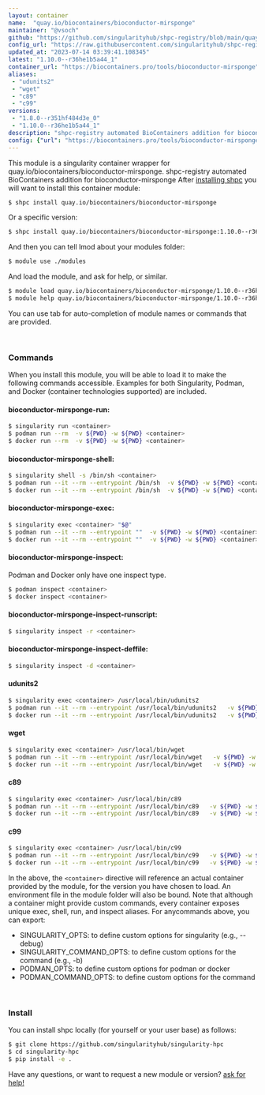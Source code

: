 ```yaml
---
layout: container
name:  "quay.io/biocontainers/bioconductor-mirsponge"
maintainer: "@vsoch"
github: "https://github.com/singularityhub/shpc-registry/blob/main/quay.io/biocontainers/bioconductor-mirsponge/container.yaml"
config_url: "https://raw.githubusercontent.com/singularityhub/shpc-registry/main/quay.io/biocontainers/bioconductor-mirsponge/container.yaml"
updated_at: "2023-07-14 03:39:41.108345"
latest: "1.10.0--r36he1b5a44_1"
container_url: "https://biocontainers.pro/tools/bioconductor-mirsponge"
aliases:
 - "udunits2"
 - "wget"
 - "c89"
 - "c99"
versions:
 - "1.8.0--r351hf484d3e_0"
 - "1.10.0--r36he1b5a44_1"
description: "shpc-registry automated BioContainers addition for bioconductor-mirsponge"
config: {"url": "https://biocontainers.pro/tools/bioconductor-mirsponge", "maintainer": "@vsoch", "description": "shpc-registry automated BioContainers addition for bioconductor-mirsponge", "latest": {"1.10.0--r36he1b5a44_1": "sha256:86ad53c2d4d81eb541ec3ddae682d271929f24cca59156ac6993ddf837b2ad99"}, "tags": {"1.8.0--r351hf484d3e_0": "sha256:55b0612f8165d9829a6031fe013ba5751c29e0fc240fd351a3244338ec371960", "1.10.0--r36he1b5a44_1": "sha256:86ad53c2d4d81eb541ec3ddae682d271929f24cca59156ac6993ddf837b2ad99"}, "docker": "quay.io/biocontainers/bioconductor-mirsponge", "aliases": {"udunits2": "/usr/local/bin/udunits2", "wget": "/usr/local/bin/wget", "c89": "/usr/local/bin/c89", "c99": "/usr/local/bin/c99"}}
---
```


This module is a singularity container wrapper for quay.io/biocontainers/bioconductor-mirsponge.
shpc-registry automated BioContainers addition for bioconductor-mirsponge
After [installing shpc](#install) you will want to install this container module:


```bash
$ shpc install quay.io/biocontainers/bioconductor-mirsponge
```

Or a specific version:

```bash
$ shpc install quay.io/biocontainers/bioconductor-mirsponge:1.10.0--r36he1b5a44_1
```

And then you can tell lmod about your modules folder:

```bash
$ module use ./modules
```

And load the module, and ask for help, or similar.

```bash
$ module load quay.io/biocontainers/bioconductor-mirsponge/1.10.0--r36he1b5a44_1
$ module help quay.io/biocontainers/bioconductor-mirsponge/1.10.0--r36he1b5a44_1
```

You can use tab for auto-completion of module names or commands that are provided.

<br>

### Commands

When you install this module, you will be able to load it to make the following commands accessible.
Examples for both Singularity, Podman, and Docker (container technologies supported) are included.

#### bioconductor-mirsponge-run:

```bash
$ singularity run <container>
$ podman run --rm  -v ${PWD} -w ${PWD} <container>
$ docker run --rm  -v ${PWD} -w ${PWD} <container>
```

#### bioconductor-mirsponge-shell:

```bash
$ singularity shell -s /bin/sh <container>
$ podman run --it --rm --entrypoint /bin/sh  -v ${PWD} -w ${PWD} <container>
$ docker run --it --rm --entrypoint /bin/sh  -v ${PWD} -w ${PWD} <container>
```

#### bioconductor-mirsponge-exec:

```bash
$ singularity exec <container> "$@"
$ podman run --it --rm --entrypoint ""  -v ${PWD} -w ${PWD} <container> "$@"
$ docker run --it --rm --entrypoint ""  -v ${PWD} -w ${PWD} <container> "$@"
```

#### bioconductor-mirsponge-inspect:

Podman and Docker only have one inspect type.

```bash
$ podman inspect <container>
$ docker inspect <container>
```

#### bioconductor-mirsponge-inspect-runscript:

```bash
$ singularity inspect -r <container>
```

#### bioconductor-mirsponge-inspect-deffile:

```bash
$ singularity inspect -d <container>
```


#### udunits2

```bash
$ singularity exec <container> /usr/local/bin/udunits2
$ podman run --it --rm --entrypoint /usr/local/bin/udunits2   -v ${PWD} -w ${PWD} <container> -c " $@"
$ docker run --it --rm --entrypoint /usr/local/bin/udunits2   -v ${PWD} -w ${PWD} <container> -c " $@"
```


#### wget

```bash
$ singularity exec <container> /usr/local/bin/wget
$ podman run --it --rm --entrypoint /usr/local/bin/wget   -v ${PWD} -w ${PWD} <container> -c " $@"
$ docker run --it --rm --entrypoint /usr/local/bin/wget   -v ${PWD} -w ${PWD} <container> -c " $@"
```


#### c89

```bash
$ singularity exec <container> /usr/local/bin/c89
$ podman run --it --rm --entrypoint /usr/local/bin/c89   -v ${PWD} -w ${PWD} <container> -c " $@"
$ docker run --it --rm --entrypoint /usr/local/bin/c89   -v ${PWD} -w ${PWD} <container> -c " $@"
```


#### c99

```bash
$ singularity exec <container> /usr/local/bin/c99
$ podman run --it --rm --entrypoint /usr/local/bin/c99   -v ${PWD} -w ${PWD} <container> -c " $@"
$ docker run --it --rm --entrypoint /usr/local/bin/c99   -v ${PWD} -w ${PWD} <container> -c " $@"
```



In the above, the `<container>` directive will reference an actual container provided
by the module, for the version you have chosen to load. An environment file in the
module folder will also be bound. Note that although a container
might provide custom commands, every container exposes unique exec, shell, run, and
inspect aliases. For anycommands above, you can export:

 - SINGULARITY_OPTS: to define custom options for singularity (e.g., --debug)
 - SINGULARITY_COMMAND_OPTS: to define custom options for the command (e.g., -b)
 - PODMAN_OPTS: to define custom options for podman or docker
 - PODMAN_COMMAND_OPTS: to define custom options for the command

<br>

### Install

You can install shpc locally (for yourself or your user base) as follows:

```bash
$ git clone https://github.com/singularityhub/singularity-hpc
$ cd singularity-hpc
$ pip install -e .
```

Have any questions, or want to request a new module or version? [ask for help!](https://github.com/singularityhub/singularity-hpc/issues)